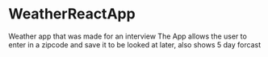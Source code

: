# WeatherReactApp
Weather app that was made for an interview
The App allows the user to enter in a zipcode and save it to be looked at later, also shows 5 day forcast
